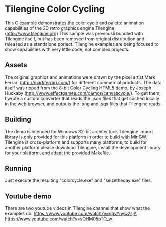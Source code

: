 # Tilengine Color Cycling
This C example demonstrates the color cycle and palette animation capabilities of the 2D retro graphics engine Tilengine (http://www.tilengine.org)
This sample was previousli bundled with Tilengine itself, but has been removed from original distribution and released as a standalone porject. Tilengine examples are being focused to show capabilities with very little code, not complex projects.

## Assets
The original graphics and animations were drawn by the pixel artist Mark Ferrari (http://markferrari.com/) for different commercial products. The data itself was ripped from the 8-bit Color Cycling HTML5 demo, by Joseph Huckaby (http://www.effectgames.com/demos/canvascycle/). To get them, I wrote a custom converter that reads the .json files that get cached locally in the web browser, and outputs the .png and .sqx files that Tilengine reads.

## Building
The demo is intended for Windows 32-bit architecture. Tilengine import library is only provided for this platform in order to build with MinGW. Tilengine is cross-platform and supports many platforms, to build for another platform please download Tilengine, install the development library for your platform, and adapt the provided Makefile.

## Running
Just execute the resulting "colorcycle.exe" and "seizetheday.exe" files

## Youtube demo
There are two youtube videos in Tilengine channel that show what the examples do:
https://www.youtube.com/watch?v=dgvYnyQ2sjA
https://www.youtube.com/watch?v=sOHM05pTO_w
